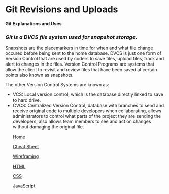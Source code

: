 # **Git Revisions and Uploads**

#### **Git Explanations and Uses**

### *Git is a DVCS file system used for snapshot storage.* 

<p> Snapshots are the placemarkers in time for when and what file change occured before being sent to the home database. DVCS is just one form of Version Control that are used by coders to save files, upload files, track and alert to changes in the files.  Version Control Programs are systems that allow the client to revisit and review files that have been saved at certain points also known as snapshots.

The other Version Control Systems are known as:

- VCS: Local version control, which is the database directly linked to save to hard drive. 
- CVCS: Centralized Version Control, database with branches to send and receive original code to multiple developers when collaborating, allows administrators to control what parts of the project they are sending the developers, also allows team members to see and act on changes without damaging the original file.
</p>

<div>
    <ul>
        <A href = “https://n-germek.github.io/reading-notes/”> Home </A> 
    </ul>
    <ul>
        <A href = “https://n-germek.github.io/reading-notes/cheat-sheet”> Cheat Sheet </A> 
    </ul>
    <ul>
        <A href = “https://n-germek.github.io/reading-notes/wireframe-reading-notes”> Wireframing </A> 
    </ul>
    <ul>
        <A href = “https://n-germek.github.io/reading-notes/html-reading”> HTML </A>
    </ul>
    <ul>
        <A href = “https://n-germek.github.io/reading-notes/css-reading”> CSS </A> 
    </ul>
    <ul>
        <A href = “Link”> JavaScript </A>
    </ul>  
</div>